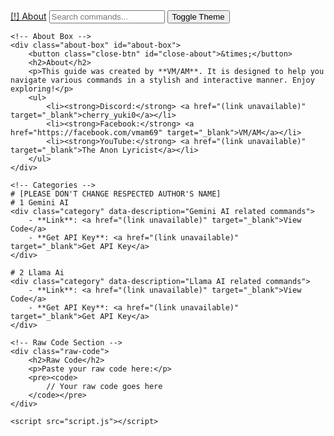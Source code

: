 <!DOCTYPE html>
<html lang="en">
<head>
	<meta charset="UTF-8">
	<meta name="viewport" content="width=device-width, initial-scale=1.0">
	<title>This Priyanshi Kaur's Hub 💗</title>
	<link rel="stylesheet" href="styles.css">
</head>
<body>
	<!-- Navigator -->
	<div class="navigator" id="navigator">
		<a href="#" class="nav-link" id="about-link">[!] About</a>
		<input type="text" id="search-bar" placeholder="Search commands..." class="search-bar" />
		<button class="theme-toggle">Toggle Theme</button>
	</div>
	
	<!-- About Box -->
	<div class="about-box" id="about-box">
		<button class="close-btn" id="close-about">&times;</button>
		<h2>About</h2>
		<p>This guide was created by **VM/AM**. It is designed to help you navigate various commands in a stylish and interactive manner. Enjoy exploring!</p>
		<ul>
			<li><strong>Discord:</strong> <a href="(link unavailable)" target="_blank">cherry_yuki0</a></li>
			<li><strong>Facebook:</strong> <a href="https://facebook.com/vmam69" target="_blank">VM/AM</a></li>
			<li><strong>YouTube:</strong> <a href="(link unavailable)" target="_blank">The Anon Lyricist</a></li>
		</ul>
	</div>
	
	<!-- Categories -->
	# [PLEASE DON'T CHANGE RESPECTED AUTHOR'S NAME]
	# 1 Gemini AI
	<div class="category" data-description="Gemini AI related commands">
		- **Link**: <a href="(link unavailable)" target="_blank">View Code</a>
		- **Get API Key**: <a href="(link unavailable)" target="_blank">Get API Key</a>
	</div>
	
	# 2 Llama Ai
	<div class="category" data-description="Llama AI related commands">
		- **Link**: <a href="(link unavailable)" target="_blank">View Code</a>
		- **Get API Key**: <a href="(link unavailable)" target="_blank">Get API Key</a>
	</div>
	
	<!-- Raw Code Section -->
	<div class="raw-code">
		<h2>Raw Code</h2>
		<p>Paste your raw code here:</p>
		<pre><code>
			// Your raw code goes here
		</code></pre>
	</div>
	
	<script src="script.js"></script>
</body>
</html>